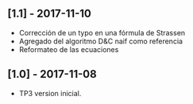 ## [1.1] - 2017-11-10

- Corrección de un typo en una fórmula de Strassen
- Agregado del algoritmo D&C naif como referencia
- Reformateo de las ecuaciones

## [1.0] - 2017-11-08

- TP3 version inicial.
